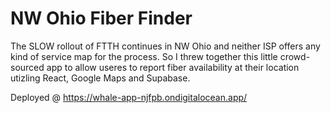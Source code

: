 # NW Ohio Fiber Finder

The SLOW rollout of FTTH continues in NW Ohio and neither ISP offers any kind of service map for the process. So I threw together this little crowd-sourced app to allow useres to report fiber availability at their location utizling React, Google Maps and Supabase.

Deployed @ https://whale-app-njfpb.ondigitalocean.app/
